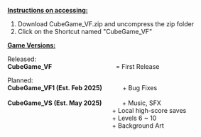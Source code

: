 **<ins> Instructions on accessing:</ins>**
1. Download CubeGame_VF.zip and uncompress the zip folder
2. Click on the Shortcut named "CubeGame_VF"


**<ins> Game Versions: </ins>**

Released: <br>
**CubeGame_VF** &emsp;&emsp;&emsp;&emsp;&emsp;&emsp;&emsp;&emsp;&emsp;&emsp;= First Release


Planned: <br>
**CubeGame_VF1 (Est. Feb 2025)**          &emsp;&emsp;&emsp;+ Bug Fixes <br> <br>
**CubeGame_VS (Est. May 2025)**           &emsp;&emsp;&emsp;+ Music, SFX <br>
                                          &emsp;&emsp;&emsp;&emsp;&emsp;&emsp;&emsp;&emsp;&emsp;&emsp;&emsp;&emsp;&emsp;&emsp;&emsp;&emsp;&nbsp;&nbsp;&nbsp;+ Local high-score saves <br>
                                          &emsp;&emsp;&emsp;&emsp;&emsp;&emsp;&emsp;&emsp;&emsp;&emsp;&emsp;&emsp;&emsp;&emsp;&emsp;&emsp;&nbsp;&nbsp;&nbsp;+ Levels 6 ~ 10 <br>
                                          &emsp;&emsp;&emsp;&emsp;&emsp;&emsp;&emsp;&emsp;&emsp;&emsp;&emsp;&emsp;&emsp;&emsp;&emsp;&emsp;&nbsp;&nbsp;&nbsp;+ Background Art <br>
